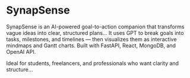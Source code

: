 # SynapSense

SynapSense is an AI-powered goal-to-action companion that transforms vague ideas into clear, structured plans...
It uses GPT to break goals into tasks, milestones, and timelines — then visualizes them as interactive mindmaps and Gantt charts.
Built with FastAPI, React, MongoDB, and OpenAI API.

Ideal for students, freelancers, and professionals who want clarity and structure... 